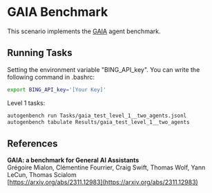 # GAIA Benchmark

This scenario implements the [GAIA](https://arxiv.org/abs/2311.12983) agent benchmark.

## Running Tasks

Setting the environment variable "BING_API_key". You can write the following command in .bashrc:
```sh
export BING_API_key='[Your Key]'
```

Level 1 tasks:
```sh
autogenbench run Tasks/gaia_test_level_1__two_agents.jsonl
autogenbench tabulate Results/gaia_test_level_1__two_agents
```

## References
**GAIA: a benchmark for General AI Assistants**<br/>
Grégoire Mialon, Clémentine Fourrier, Craig Swift, Thomas Wolf, Yann LeCun, Thomas Scialom<br/>
[https://arxiv.org/abs/2311.12983](https://arxiv.org/abs/2311.12983)
